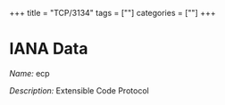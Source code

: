 +++
title = "TCP/3134"
tags = [""]
categories = [""]
+++

# IANA Data

_Name:_ ecp

_Description:_ Extensible Code Protocol

